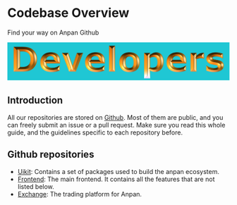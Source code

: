 # Codebase Overview

Find your way on Anpan Github

![](img-contributing-2021-10-10-17-23-22.png)

## Introduction

All our repositories are stored on [Github](https://github.com/anpanswap?tab=repositories). Most of them are public, and you can freely submit an issue or a pull request. Make sure you read this whole guide, and the guidelines specific to each repository before.

## Github repositories

* [Uikit](https://github.com/anpanswap/anpan-uikit): Contains a set of packages used to build the anpan ecosystem.
* [Frontend](https://github.com/anpanswap/anpan-frontend): The main frontend. It contains all the features that are not listed below.
* [Exchange](https://github.com/anpanswap/anpan-swap-interface): The trading platform for Anpan.
